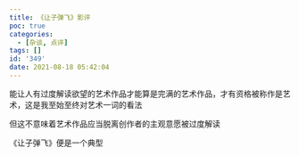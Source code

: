 ```yaml
---
title: 《让子弹飞》影评
poc: true
categories:
  - [杂谈, 点评]
tags: []
id: '349'
date: 2021-08-18 05:42:04
---
```


能让人有过度解读欲望的艺术作品才能算是完满的艺术作品，才有资格被称作是艺术，这是我至始至终对艺术一词的看法

但这不意味着艺术作品应当脱离创作者的主观意愿被过度解读

《让子弹飞》便是一个典型